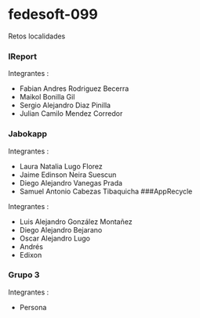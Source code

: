 # fedesoft-099
Retos localidades
### IReport

Integrantes :

 - Fabian Andres Rodriguez Becerra
 - Maikol Bonilla Gil
 - Sergio Alejandro Diaz Pinilla
 - Julian Camilo Mendez Corredor
### Jabokapp

Integrantes :

 - Laura Natalia Lugo Florez
 - Jaime Edinson Neira Suescun
 - Diego Alejandro Vanegas Prada
 - Samuel Antonio Cabezas Tibaquicha
###AppRecycle

Integrantes :
 
 - Luis Alejandro González Montañez
 - Diego Alejandro Bejarano
 - Oscar Alejandro Lugo
 - Andrés 
 - Edixon  

### Grupo 3

Integrantes :

 - Persona
